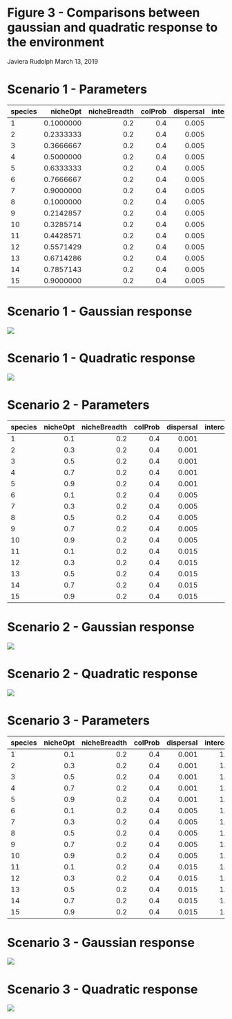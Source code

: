 Figure 3 - Comparisons between gaussian and quadratic response to the environment
================
Javiera Rudolph
March 13, 2019

Scenario 1 - Parameters
=======================

| species |   nicheOpt|  nicheBreadth|  colProb|  dispersal|  intercol|  interext|
|:--------|----------:|-------------:|--------:|----------:|---------:|---------:|
| 1       |  0.1000000|           0.2|      0.4|      0.005|       0.0|       0.0|
| 2       |  0.2333333|           0.2|      0.4|      0.005|       0.0|       0.0|
| 3       |  0.3666667|           0.2|      0.4|      0.005|       0.0|       0.0|
| 4       |  0.5000000|           0.2|      0.4|      0.005|       0.0|       0.0|
| 5       |  0.6333333|           0.2|      0.4|      0.005|       0.0|       0.0|
| 6       |  0.7666667|           0.2|      0.4|      0.005|       0.0|       0.0|
| 7       |  0.9000000|           0.2|      0.4|      0.005|       0.0|       0.0|
| 8       |  0.1000000|           0.2|      0.4|      0.005|       1.5|       1.5|
| 9       |  0.2142857|           0.2|      0.4|      0.005|       1.5|       1.5|
| 10      |  0.3285714|           0.2|      0.4|      0.005|       1.5|       1.5|
| 11      |  0.4428571|           0.2|      0.4|      0.005|       1.5|       1.5|
| 12      |  0.5571429|           0.2|      0.4|      0.005|       1.5|       1.5|
| 13      |  0.6714286|           0.2|      0.4|      0.005|       1.5|       1.5|
| 14      |  0.7857143|           0.2|      0.4|      0.005|       1.5|       1.5|
| 15      |  0.9000000|           0.2|      0.4|      0.005|       1.5|       1.5|

Scenario 1 - Gaussian response
==============================

![](fifteen_spp_figure3_files/figure-markdown_github/unnamed-chunk-2-1.png)

Scenario 1 - Quadratic response
===============================

![](fifteen_spp_figure3_files/figure-markdown_github/unnamed-chunk-3-1.png)

Scenario 2 - Parameters
=======================

| species |  nicheOpt|  nicheBreadth|  colProb|  dispersal|  intercol|  interext|
|:--------|---------:|-------------:|--------:|----------:|---------:|---------:|
| 1       |       0.1|           0.2|      0.4|      0.001|         0|         0|
| 2       |       0.3|           0.2|      0.4|      0.001|         0|         0|
| 3       |       0.5|           0.2|      0.4|      0.001|         0|         0|
| 4       |       0.7|           0.2|      0.4|      0.001|         0|         0|
| 5       |       0.9|           0.2|      0.4|      0.001|         0|         0|
| 6       |       0.1|           0.2|      0.4|      0.005|         0|         0|
| 7       |       0.3|           0.2|      0.4|      0.005|         0|         0|
| 8       |       0.5|           0.2|      0.4|      0.005|         0|         0|
| 9       |       0.7|           0.2|      0.4|      0.005|         0|         0|
| 10      |       0.9|           0.2|      0.4|      0.005|         0|         0|
| 11      |       0.1|           0.2|      0.4|      0.015|         0|         0|
| 12      |       0.3|           0.2|      0.4|      0.015|         0|         0|
| 13      |       0.5|           0.2|      0.4|      0.015|         0|         0|
| 14      |       0.7|           0.2|      0.4|      0.015|         0|         0|
| 15      |       0.9|           0.2|      0.4|      0.015|         0|         0|

Scenario 2 - Gaussian response
==============================

![](fifteen_spp_figure3_files/figure-markdown_github/unnamed-chunk-5-1.png)

Scenario 2 - Quadratic response
===============================

![](fifteen_spp_figure3_files/figure-markdown_github/unnamed-chunk-6-1.png)

Scenario 3 - Parameters
=======================

| species |  nicheOpt|  nicheBreadth|  colProb|  dispersal|  intercol|  interext|
|:--------|---------:|-------------:|--------:|----------:|---------:|---------:|
| 1       |       0.1|           0.2|      0.4|      0.001|       1.5|       1.5|
| 2       |       0.3|           0.2|      0.4|      0.001|       1.5|       1.5|
| 3       |       0.5|           0.2|      0.4|      0.001|       1.5|       1.5|
| 4       |       0.7|           0.2|      0.4|      0.001|       1.5|       1.5|
| 5       |       0.9|           0.2|      0.4|      0.001|       1.5|       1.5|
| 6       |       0.1|           0.2|      0.4|      0.005|       1.5|       1.5|
| 7       |       0.3|           0.2|      0.4|      0.005|       1.5|       1.5|
| 8       |       0.5|           0.2|      0.4|      0.005|       1.5|       1.5|
| 9       |       0.7|           0.2|      0.4|      0.005|       1.5|       1.5|
| 10      |       0.9|           0.2|      0.4|      0.005|       1.5|       1.5|
| 11      |       0.1|           0.2|      0.4|      0.015|       1.5|       1.5|
| 12      |       0.3|           0.2|      0.4|      0.015|       1.5|       1.5|
| 13      |       0.5|           0.2|      0.4|      0.015|       1.5|       1.5|
| 14      |       0.7|           0.2|      0.4|      0.015|       1.5|       1.5|
| 15      |       0.9|           0.2|      0.4|      0.015|       1.5|       1.5|

Scenario 3 - Gaussian response
==============================

![](fifteen_spp_figure3_files/figure-markdown_github/unnamed-chunk-8-1.png)

Scenario 3 - Quadratic response
===============================

![](fifteen_spp_figure3_files/figure-markdown_github/unnamed-chunk-9-1.png)
